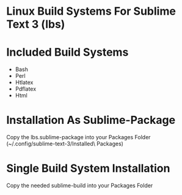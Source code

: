 # Linux Build Systems For Sublime Text 3 (lbs)

# Included Build Systems
* Bash
* Perl
* Htlatex
* Pdflatex
* Html

# Installation As Sublime-Package
Copy the lbs.sublime-package into your Packages Folder (~/.config/sublime-text-3/Installed\ Packages)

# Single Build System Installation
Copy the needed sublime-build into your Packages Folder
